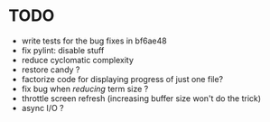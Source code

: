 # TODO

* write tests for the bug fixes in bf6ae48
* fix pylint: disable stuff
* reduce cyclomatic complexity
* restore candy ?
* factorize code for displaying progress of just one file?
* fix bug when *reducing* term size ?
* throttle screen refresh (increasing buffer size won't do the trick)
* async I/O ?
